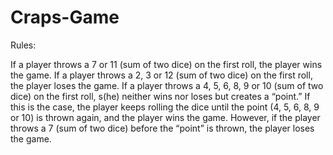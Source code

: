 # Craps-Game

Rules:

If a player throws a 7 or 11 (sum of two dice) on the first roll, the player wins the game.
If a player throws a 2, 3 or 12 (sum of two dice) on the first roll, the player loses the game.
If a player throws a 4, 5, 6, 8, 9 or 10 (sum of two dice) on the first roll, s(he) neither wins nor loses but creates a “point.” If this is the case, the player keeps rolling the dice until the point (4, 5, 6, 8, 9 or 10) is thrown again, and the player wins the game.
However, if the player throws a 7 (sum of two dice) before the “point” is thrown, the player loses the game.

